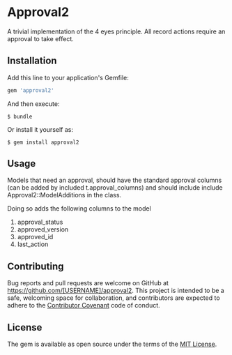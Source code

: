 # Approval2

A trivial implementation of the 4 eyes principle. All record actions require an approval to take effect.

 
## Installation

Add this line to your application's Gemfile:

```ruby
gem 'approval2'
```

And then execute:

    $ bundle

Or install it yourself as:

    $ gem install approval2

## Usage

Models that need an approval, should have the standard approval columns (can be added by included t.approval_columns) and should include include Approval2::ModelAdditions in the class.

Doing so adds the following columns to the model

1. approval_status
2. approved_version
3. approved_id
4. last_action

## Contributing

Bug reports and pull requests are welcome on GitHub at https://github.com/[USERNAME]/approval2. This project is intended to be a safe, welcoming space for collaboration, and contributors are expected to adhere to the [Contributor Covenant](http://contributor-covenant.org) code of conduct.


## License

The gem is available as open source under the terms of the [MIT License](http://opensource.org/licenses/MIT).


